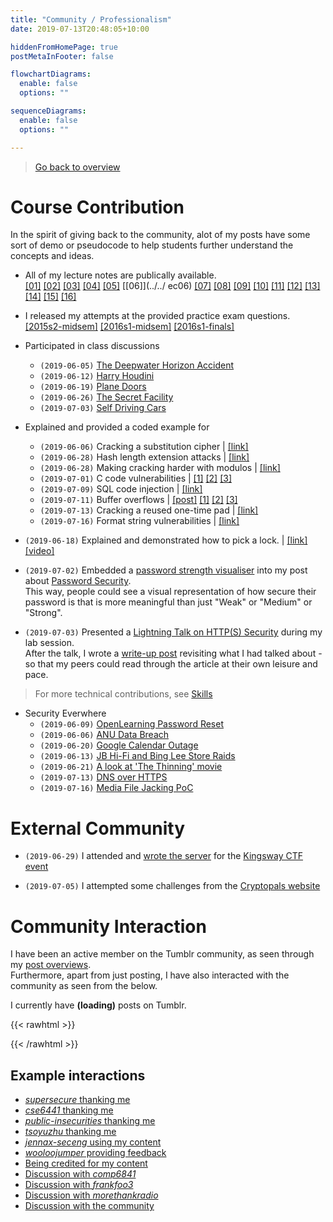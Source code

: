 ```yaml
---
title: "Community / Professionalism"
date: 2019-07-13T20:48:05+10:00

hiddenFromHomePage: true
postMetaInFooter: false

flowchartDiagrams:
  enable: false
  options: ""

sequenceDiagrams: 
  enable: false
  options: ""

---
```


> [Go back to overview](../)

# Course Contribution

In the spirit of giving back to the community, alot of my posts have some sort of demo or pseudocode to help students further understand the concepts and ideas.

* All of my lecture notes are publically available.  
[[01]](../../lec01) [[02]](../../lec02) [[03]](../../lec03) [[04]](../../lec04) [[05]](../../lec05) [[06]](../../ ec06) [[07]](../../lec07) [[08]](../../lec08) [[09]](../../lec09) [[10]](../../lec10) [[11]](../../lec11) [[12]](../../lec12) [[13]](../../lec13) [[14]](../../lec14) [[15]](../../lec15) [[16]](../../lec16)

* I released my attempts at the provided practice exam questions.  
[[2015s2-midsem]](../../midsem-2015s2) [[2016s1-midsem]](../../midsem-2016s1) [[2016s1-finals]](../../final-2016s1) 

* Participated in class discussions
  * `(2019-06-05)` [The Deepwater Horizon Accident](../../lab01)
  * `(2019-06-12)` [Harry Houdini](../../reflections02)
  * `(2019-06-19)` [Plane Doors](../../lab03)
  * `(2019-06-26)` [The Secret Facility](../../lab04#case-study)
  * `(2019-07-03)` [Self Driving Cars](../../lab05#case-study-electronic-self-driving-cars)

* Explained and provided a coded example for
  * `(2019-06-06)` Cracking a substitution cipher | [[link]](../../golf-balls)
  * `(2019-06-28)` Hash length extension attacks | [[link]](../../hashes#length-extension-attacks)
  * `(2019-06-28)` Making cracking harder with modulos | [[link]](../../hashes/#making-cracking-harder-with-modulos)
  * `(2019-07-01)` C code vulnerabilities | [[1]](../../whats-wrong-with-the-code-01) [[2]](../../whats-wrong-with-the-code-02) [[3]](../../whats-wrong-with-the-code-03)
  * `(2019-07-09)` SQL code injection | [[link]](../../website-security#sql-injection)
  * `(2019-07-11)` Buffer overflows | [[post]](../../buffer-overflows) [[1]](../../buffer-overflow-01) [[2]](../../buffer-overflow-02) [[3]](../../buffer-overflow-03)
  * `(2019-07-13)` Cracking a reused one-time pad | [[link]](../../one-time-pads)
  * `(2019-07-16)` Format string vulnerabilities | [[link]](../../format-string-vulnerabilities)

* `(2019-06-18)` Explained and demonstrated how to pick a lock. | [[link]](../../attacking-locks) [[video]](../ptpj5ytlAz1ypltvz_720.mp4)

* `(2019-07-02)` Embedded a [password strength visualiser](../../passwords#try-it-out) into my post about [Password Security](../../passwords#try-it-out).  
This way, people could see a visual representation of how secure their password is that is more meaningful than just "Weak" or "Medium" or "Strong".

* `(2019-07-03)` Presented a [Lightning Talk on HTTP(S) Security](../../lightning-talk-http-https-security) during my lab session.  
After the talk, I wrote a [write-up post](../../lightning-talk-http-https-security) revisiting what I had talked about - so that my peers could read through the article at their own leisure and pace.

> For more technical contributions, see [Skills](../skills)

* Security Everwhere
  * `(2019-06-09)` [OpenLearning Password Reset](../../openlearning-security)
  * `(2019-06-06)` [ANU Data Breach](../../security-everywhere-anu-data-breach)
  * `(2019-06-20)` [Google Calendar Outage](../../security-everywhere-google-calendar-outage)
  * `(2019-06-13)` [JB Hi-Fi and Bing Lee Store Raids](../../security-everywhere-jb-hifi-bing-lee-raids)
  * `(2019-06-21)` [A look at 'The Thinning' movie](../../the-thinning)
  * `(2019-07-13)` [DNS over HTTPS](../../security-everywhere-dns-over-https)
  * `(2019-07-16)` [Media File Jacking PoC](../../security-everywhere-whatsapp-telegram-media-file-jacking)

# External Community

* `(2019-06-29)` I attended and [wrote the server](https://github.com/featherbear/UNSW-CompClub2019Summer-CTF) for the [Kingsway CTF event](https://alexpanaman.tumblr.com/post/186017987604/went-to-a-community-ctf-event-recently-the-server)  
<!-- * I attended the [SecSoc CTF Event]() -->

* `(2019-07-05)` I attempted some challenges from the [Cryptopals website](../../cryptopals)

# Community Interaction

I have been an active member on the Tumblr community, as seen through my [post overviews](https://alexpanaman.tumblr.com/archive).  
Furthermore, apart from just posting, I have also interacted with the community as seen from the below.

I currently have <span id="postCount" style="font-weight: bold">(loading)</span> posts on Tumblr.

{{< rawhtml >}}
<script>
let tumblr_callback = data => document.getElementById("postCount").innerText = data["posts-total"];
</script>
{{< /rawhtml >}}
<script async src="https://alexpanaman.tumblr.com/api/read/json?callback=tumblr_callback"></script>

## Example interactions

* [_supersecure_ thanking me](https://supersecure.tumblr.com/post/186256285513/reflections-week-6)
* [_cse6441_ thanking me](https://alexpanaman.tumblr.com/post/186082589007/lightning-talk-https-security)
* [_public-insecurities_ thanking me](https://alexpanaman.tumblr.com/post/186180964580/cryptocurrency)
* [_tsoyuzhu_ thanking me](https://alexpanaman.tumblr.com/post/185973381271/making-cracking-harder-with-modulos)
* [_jennax-seceng_ using my content](https://jennax-seceng.tumblr.com/post/186322711311/week-07-notes-a)
* [_wooloojumper_ providing feedback](https://alexpanaman.tumblr.com/post/185856973850/something-awesome-research-keylogging)
* [Being credited for my content](https://supersecure.tumblr.com/post/186374434338/big-shoutout-to-jennax-seceng-for-helping-me-out)
* [Discussion with _comp6841_](https://alexpanaman.tumblr.com/post/185989477117/passwords)
* [Discussion with _frankfoo3_](https://frankfoo3.tumblr.com/post/186278347801/week-06-buffer-overflow-practice-questions-10)
* [Discussion with _morethankradio_](https://alexpanaman.tumblr.com/post/185833679392/naive-thoughts-if-you-intercept-and-hijack-the)
* [Discussion with the community](https://alexpanaman.tumblr.com/post/185651749873/had-a-look-at-the-shared-class-notes-for-this)

